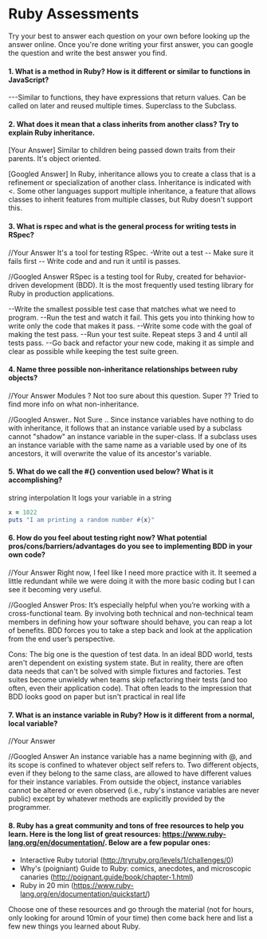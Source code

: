 # Ruby Assessments

Try your best to answer each question on your own before looking up the answer online. Once you're done writing your first answer, you can google the question and write the best answer you find.


#### 1. What is a method in Ruby? How is it different or similar to functions in JavaScript?
---Similar to functions, they have expressions that return values. Can be called on later and reused multiple times. Superclass to the Subclass.


#### 2. What does it mean that a class inherits from another class? Try to explain Ruby inheritance.
[Your Answer]
Similar to children being passed down traits from their parents. It's object oriented.

[Googled Answer]
In Ruby, inheritance allows you to create a class that is a refinement or specialization of another class. Inheritance is indicated with <. Some other languages support multiple inheritance, a feature that allows classes to inherit features from multiple classes, but Ruby doesn't support this.

#### 3. What is rspec and what is the general process for writing tests in RSpec?

//Your Answer
It's a tool for testing RSpec.
-Write out a test -- Make sure it fails first -- Write code and and run it until is passes.

//Googled Answer
RSpec is a testing tool for Ruby, created for behavior-driven development (BDD). It is the most frequently used testing library for Ruby in production applications.

--Write the smallest possible test case that matches what we need to program.
--Run the test and watch it fail. This gets you into thinking how to write only the code that makes it pass.
--Write some code with the goal of making the test pass.
--Run your test suite. Repeat steps 3 and 4 until all tests pass.
--Go back and refactor your new code, making it as simple and clear as possible while keeping the test suite green.

#### 4. Name three possible non-inheritance relationships between ruby objects?

//Your Answer
Modules ? Not too sure about this question.
Super ??
Tried to find more info on what non-inheritance.

//Googled Answer.. Not Sure ..
Since instance variables have nothing to do with inheritance, it follows that an instance variable used by a subclass cannot "shadow" an instance variable in the super-class. If a subclass uses an instance variable with the same name as a variable used by one of its ancestors, it will overwrite the value of its ancestor's variable.


#### 5. What do we call the #{} convention used below? What is it accomplishing?

string interpolation
It logs your variable in a string  

```ruby
x = 1022
puts "I am printing a random number #{x}"
```

#### 6. How do you feel about testing right now? What potential pros/cons/barriers/advantages do you see to implementing BDD in your own code?

//Your Answer
Right now, I feel like I need more practice with it. It seemed a little redundant while we were doing it with the more basic coding but I can see it becoming very useful.

//Googled Answer
Pros: It’s especially helpful when you’re working with a cross-functional team. By involving both technical and non-technical team members in defining how your software should behave, you can reap a lot of benefits. BDD forces you to take a step back and look at the application from the end user’s perspective.

Cons: The big one is the question of test data. In an ideal BDD world, tests aren't dependent on existing system state. But in reality, there are often data needs that can't be solved with simple fixtures and factories. Test suites become unwieldy when teams skip refactoring their tests (and too often, even their application code). That often leads to the impression that BDD looks good on paper but isn't practical in real life

#### 7. What is an instance variable in Ruby? How is it different from a normal, local variable?

//Your Answer

//Googled Answer
An instance variable has a name beginning with @, and its scope is confined to whatever object self refers to. Two different objects, even if they belong to the same class, are allowed to have different values for their instance variables. From outside the object, instance variables cannot be altered or even observed (i.e., ruby's instance variables are never public) except by whatever methods are explicitly provided by the programmer.

#### 8. Ruby has a great community and tons of free resources to help you learn. Here is the long list of great resources: https://www.ruby-lang.org/en/documentation/. Below are a few popular ones:
- Interactive Ruby tutorial (http://tryruby.org/levels/1/challenges/0)
- Why's (poigniant) Guide to Ruby: comics, anecdotes, and microscopic canaries (http://poignant.guide/book/chapter-1.html)
- Ruby in 20 min (https://www.ruby-lang.org/en/documentation/quickstart/)


Choose one of these resources and go through the material (not for hours, only looking for around 10min of your time) then come back here and list a few new things you learned about Ruby.

